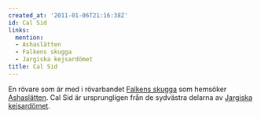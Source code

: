 ```yaml
---
created_at: '2011-01-06T21:16:38Z'
id: Cal Sid
links:
  mention:
  - Ashaslätten
  - Falkens skugga
  - Jargiska kejsardömet
title: Cal Sid
---
```


En rövare som är med i rövarbandet [Falkens skugga] som hemsöker [Ashaslätten]. Cal Sid är
ursprungligen från de sydvästra delarna av [Jargiska kejsardömet].

  [Falkens skugga]: Falkens_skugga
  [Ashaslätten]: Ashaslätten
  [Jargiska kejsardömet]: Jargiska_kejsardömet
